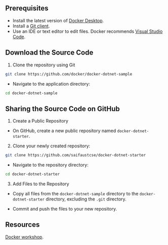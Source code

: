 ## Prerequisites

- Install the latest version of [Docker Desktop](https://docs.docker.com/get-started/get-docker/).
- Install a [Git client](https://git-scm.com/downloads).
- Use an IDE or text editor to edit files. Docker recommends [Visual Studio Code](https://code.visualstudio.com/).

## Download the Source Code

1. Clone the repository using Git

```bash
git clone https://github.com/docker/docker-dotnet-sample
```

- Navigate to the application directory:

```bash
cd docker-dotnet-sample
```

## Sharing the Source Code on GitHub

1. Create a Public Repository

- On GitHub, create a new public repository named `docker-dotnet-starter`.

2. Clone your newly created repository:

```bash
git clone https://github.com/saifaustcse/docker-dotnet-starter
```

- Navigate to the repository directory:

```bash
cd docker-dotnet-starter
```

3. Add Files to the Repository

- Copy all files from the `docker-dotnet-sample` directory to the `docker-dotnet-starter` directory, excluding the `.git` directory.

- Commit and push the files to your new repository.

## Resources

[Docker workshop](https://docs.docker.com/guides/dotnet/containerize/).
